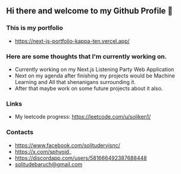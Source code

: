## Hi there and welcome to my Github Profile 👋

### This is my portfolio
- https://next-js-portfolio-kappa-ten.vercel.app/
  
### Here are some thoughts that I'm currently working on.
- Currently working on my Next.js Listening Party Web Application
- Next on my agenda after finishing my projects would be Machine Learning and All that shenanigans surrounding it.
- After that maybe work on some future projects about it also.

### Links
- My leetcode progress: https://leetcode.com/u/soliken1/
  
### Contacts
- https://www.facebook.com/solituderyisnc/
- https://x.com/sphvoid_
- https://discordapp.com/users/581666492387688448
- solitudebaruch@gmail.com

<!--
**soliken1/soliken1** is a ✨ _special_ ✨ repository because its `README.md` (this file) appears on your GitHub profile.

Here are some ideas to get you started:

- 🔭 I’m currently working on ...
- 🌱 I’m currently learning ...
- 👯 I’m looking to collaborate on ...
- 🤔 I’m looking for help with ...
- 💬 Ask me about ...
- 📫 How to reach me: ...
- 😄 Pronouns: ...
- ⚡ Fun fact: ...
-->
